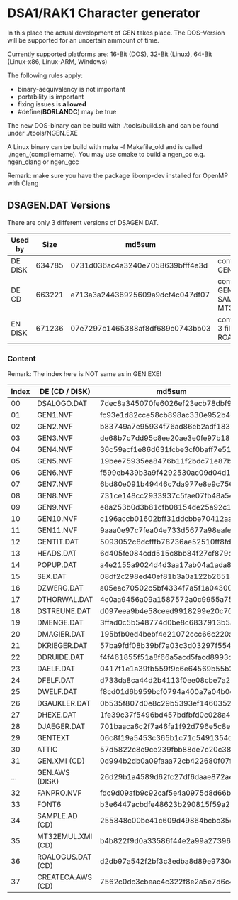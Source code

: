 # DSA1/RAK1 Character generator

In this place the actual development of GEN takes place.
The DOS-Version will be supported for an uncertain ammount of time.

Currently supported platforms are: 16-Bit (DOS), 32-Bit (Linux), 64-Bit (Linux-x86, Linux-ARM, Windows)


The following rules apply:
* binary-aequivalency is not important
* portability is important
* fixing issues is **allowed**
* #define(__BORLANDC__) may be true

The new DOS-binary can be build with ./tools/build.sh
and can be found under ./tools/NGEN.EXE

A Linux binary can be build with make -f Makefile_old and is called ./ngen_(compilername).
You may use cmake to build a ngen_cc
e.g. ngen_clang or ngen_gcc

Remark: make sure you have the package libomp-dev installed for OpenMP with Clang


## DSAGEN.DAT Versions

There are only 3 different versions of DSAGEN.DAT.

| Used by | Size   | md5sum                           | Notes                                     |
| ------- | ------ | -------------------------------- | ----------------------------------------- |
| DE DISK | 634785 | 0731d036ac4a3240e7058639bfff4e3d | contains GEN.AWS                          |
| DE CD   | 663221 | e713a3a24436925609a9dcf4c047df07 | contains GEN.XMI, SAMPLE.AD, MT32EMUL.XMI |
| EN DISK | 671236 | 07e7297c1465388af8df689c0743bb03 | contains former 3 files + ROALOGUS.DAT    |


### Content

Remark: The index here is NOT same as in GEN.EXE!

| Index | DE (CD / DISK)    | md5sum                           | EN DISK      | md5sum                           | Notes |
| ----- | ----------------- | -------------------------------- | ------------ | -------------------------------- | ----- |
| 00    | DSALOGO.DAT       | 7dec8a345070fe6026ef23ecb78dbf9c | ROALOGUK.DAT | 40a6f05ee336b4a4f5fecb563d003f76 |       |
| 01    | GEN1.NVF          | fc93e1d82cce58cb898ac330e952b4d2 | E_GEN1.NVF   | 1be496c698280668e3d02816da397d2b |       |
| 02    | GEN2.NVF          | b83749a7e95934f76ad86eb2adf183b8 | E_GEN2.NVF   | cd22c8e2c47aa3265c00d4d6c23c5f78 |       |
| 03    | GEN3.NVF          | de68b7c7dd95c8ee20ae3e0fe97b1851 | E_GEN3.NVF   | eafde52b724dcaff9adbc67966e112c7 |       |
| 04    | GEN4.NVF          | 36c59acf1e86d631fcbe3cf0baff7e51 | E_GEN4.NVF   | 448a3f79362e258bf96108264bb7d5ed |       |
| 05    | GEN5.NVF          | 19bee75935ea8476b11f2bdc71e87b68 | E_GEN5.NVF   | b0aacb745583304f62669fa71915fe67 |       |
| 06    | GEN6.NVF          | f599eb439b3a9f4292530ac09d04d1eb | E_GEN6.NVF   | 095eb1f93dfb6ed94ee369ea60964f47 |       |
| 07    | GEN7.NVF          | 6bd80e091b49446c7da977e8e9c75630 | E_GEN7.NVF   | 87b3e13e7220a92c416c4922f1386a80 |       |
| 08    | GEN8.NVF          | 731ce148cc2933937c5fae07fb48a54d | E_GEN8.NVF   | 602b739cbb051427060a0fdaa7930958 |       |
| 09    | GEN9.NVF          | e8a253b0d3b81cfb08154de25a92c1a8 | E_GEN9.NVF   | 4b471196489eed8f49deed59ac01f37c |       |
| 10    | GEN10.NVF         | c196accb01602bff31ddcbbe70412aa8 | E_GEN10.NVF  | 8ccdd17762e5cb4a4cbd387b8f6f4b88 |       |
| 11    | GEN11.NVF         | 9aaa0e97c7fea04e733d5677a98eafec | E_GEN11.NVF  | 556f3eca04db689bfa5ce6a028d2301b |       |
| 12    | GENTIT.DAT        | 5093052c8dcfffb78736ae52510ff8fd | E_GENTIT.NVF | 0dd7e449bcbc1f235dedfabb665da91c |       |
| 13    | HEADS.DAT         | 6d405fe084cdd515c8bb84f27cf879cb | HEADS.DAT    | 6d405fe084cdd515c8bb84f27cf879cb |       |
| 14    | POPUP.DAT         | a4e2155a9024d4d3aa17ab04a1ada8a8 | POPUP.DAT    | a4e2155a9024d4d3aa17ab04a1ada8a8 |       |
| 15    | SEX.DAT           | 08df2c298ed40ef81b3a0a122b26514b | SEX.DAT      | 08df2c298ed40ef81b3a0a122b26514b |       |
| 16    | DZWERG.DAT        | a05eac70502c5bf4334f7a5f1a043006 | DZWERG.DAT   | a05eac70502c5bf4334f7a5f1a043006 |       |
| 17    | DTHORWAL.DAT      | 4c0aa9456a09a1587572a0c9955a7579 | DTHORWAL.DAT | 4c0aa9456a09a1587572a0c9955a7579 |       |
| 18    | DSTREUNE.DAT      | d097eea9b4e58ceed9918299e20c7094 | DSTREUNE.DAT | d097eea9b4e58ceed9918299e20c7094 |       |
| 19    | DMENGE.DAT        | 3ffad0c5b548774d0be8c6837913b5a1 | DMENGE.DAT   | 3ffad0c5b548774d0be8c6837913b5a1 |       |
| 20    | DMAGIER.DAT       | 195bfb0ed4bebf4e21072ccc66c220aa | DMAGIER.DAT  | 195bfb0ed4bebf4e21072ccc66c220aa |       |
| 21    | DKRIEGER.DAT      | 57ba9fdf08b39bf7a03c3d03297f554f | DKRIEGER.DAT | 57ba9fdf08b39bf7a03c3d03297f554f |       |
| 22    | DDRUIDE.DAT       | f4f461855f51a8f66a5acd5facd8993c | DDRUIDE.DAT  | f4f461855f51a8f66a5acd5facd8993c |       |
| 23    | DAELF.DAT         | 0417f1e1a39fb559f9c6e64569b55b28 | DAELF.DAT    | 0417f1e1a39fb559f9c6e64569b55b28 |       |
| 24    | DFELF.DAT         | d733da8ca44d2b4113f0ee08cbe7a24d | DFELF.DAT    | d733da8ca44d2b4113f0ee08cbe7a24d |       |
| 25    | DWELF.DAT         | f8cd01d6b959bcf0794a400a7a04b0e5 | DWELF.DAT    | f8cd01d6b959bcf0794a400a7a04b0e5 |       |
| 26    | DGAUKLER.DAT      | 0b535f807d0e8c29b5393ef1460352bb | DGAUKLER.DAT | 0b535f807d0e8c29b5393ef1460352bb |       |
| 27    | DHEXE.DAT         | 1fe39c37f5496bd457bdfbfd0c028a4b | DHEXE.DAT    | 1fe39c37f5496bd457bdfbfd0c028a4b |       |
| 28    | DJAEGER.DAT       | 701baaca6c2f7a46fa1f92d796e5c8e9 | DJAEGER.DAT  | 701baaca6c2f7a46fa1f92d796e5c8e9 |       |
| 29    | GENTEXT           | 06c8f19a5453c365b1c71c5491354dc8 | E_GENTXT     | f2fea13f9fc91c42837e3c44e2311755 |       |
| 30    | ATTIC             | 57d5822c8c9ce239fbb88de7c20c38cf | ATTIC        | 57d5822c8c9ce239fbb88de7c20c38cf |       |
| 31    | GEN.XMI (CD)      | 0d994b2db0a09faaa72cb422680f07f8 | GEN.XMI      | 0d994b2db0a09faaa72cb422680f07f8 |       |
| ...   | GEN.AWS (DISK)    | 26d29b1a4589d62fc27df6daae872a47 | -            |                                  |       |
| 32    | FANPRO.NVF        | fdc9d09afb9c92caf5e4a0975d8d66be | FANPRO.NVF   | fdc9d09afb9c92caf5e4a0975d8d66be |       |
| 33    | FONT6             | b3e6447acbdfe48623b290815f59a253 | FONT6        | b3e6447acbdfe48623b290815f59a253 |       |
| 34    | SAMPLE.AD    (CD) | 255848c00be41c609d49864bcbc35ebd | SAMPLE.AD    | 255848c00be41c609d49864bcbc35ebd |       |
| 35    | MT32EMUL.XMI (CD) | b4b822f9d0a33586f44e2a99a2739606 | MT32EMUL.XMI | b4b822f9d0a33586f44e2a99a2739606 |       |
| 36    | ROALOGUS.DAT (CD) | d2db97a542f2bf3c3edba8d89e9730c3 | ROALOGUS.DAT | d2db97a542f2bf3c3edba8d89e9730c3 |       |
| 37    | CREATECA.AWS (CD) | 7562c0dc3cbeac4c322f8e2a5e7d6c46 | CREATECA.AWS | 7562c0dc3cbeac4c322f8e2a5e7d6c46 |       |
